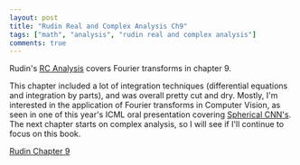 ```yaml
---
layout: post
title: "Rudin Real and Complex Analysis Ch9"
tags: ["math", "analysis", "rudin real and complex analysis"]
comments: true
---
```


Rudin's [RC Analysis](https://www.mheducation.com/highered/product/real-complex-analysis-rudin/M0070542341.html) covers Fourier transforms in chapter 9. 

This chapter included a lot of integration techniques (differential equations and integration by parts), and was overall pretty cut and dry. Mostly, I'm interested in the application of Fourier transforms in Computer Vision, as seen in one of this year's ICML oral presentation covering [Spherical CNN's](https://openreview.net/pdf?id=Hkbd5xZRb). The next chapter starts on complex analysis, so I will see if I'll continue to focus on this book. 

[Rudin Chapter 9](../pdfs/rudin_rc_analysis/Rudin_Ch9.pdf)